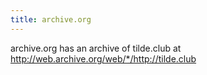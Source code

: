```yaml
---
title: archive.org
---
```


archive.org has an archive of tilde.club at http://web.archive.org/web/*/http://tilde.club                                      
